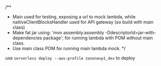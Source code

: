/**
 * Main used for testing, exposing a url to mock lambda, while naitiveClientBlocksHandler used for API gateway (so build with main class)
 * Make fat jar using: 'mvn assembly:assembly -DdescriptorId=jar-with-dependencies package'; for running lambda with POM without main class.
 * Use main class POM for running main lambda mock.
 */

 use `serverless deploy --aws-profile zanonexp1_dev`  to deploy